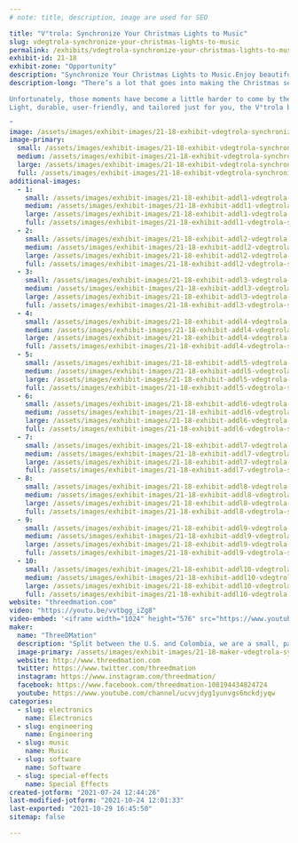 ```yaml
---
# note: title, description, image are used for SEO

title: "V°trola: Synchronize Your Christmas Lights to Music"
slug: vdegtrola-synchronize-your-christmas-lights-to-music
permalink: /exhibits/vdegtrola-synchronize-your-christmas-lights-to-music/
exhibit-id: 21-18
exhibit-zone: "Opportunity"
description: "Synchronize Your Christmas Lights to Music.Enjoy beautiful animated light shows timed to your music."
description-long: "There’s a lot that goes into making the Christmas season special. From stressful shopping trips and cross-country travel to hours of cooking and the million little tasks in between – what makes it all worth it is those moments when you can sit back, bask in the holiday spirit, and reflect on the year gone by and your hopes for the next one.

Unfortunately, those moments have become a little harder to come by these last few years. That’s why we’ve created a device that helps recapture that Christmas magic through creativity and music.
Light, durable, user-friendly, and tailored just for you, the V°trola box is a music player, adapter, and synchronized light show device packaged into a simple plug-and-play system.

"
image: /assets/images/exhibit-images/21-18-exhibit-vdegtrola-synchronize-your-christmas-lights-to-music-lightson002-large.jpg
image-primary: 
  small: /assets/images/exhibit-images/21-18-exhibit-vdegtrola-synchronize-your-christmas-lights-to-music-lightson002-small.jpg
  medium: /assets/images/exhibit-images/21-18-exhibit-vdegtrola-synchronize-your-christmas-lights-to-music-lightson002-medium.jpg
  large: /assets/images/exhibit-images/21-18-exhibit-vdegtrola-synchronize-your-christmas-lights-to-music-lightson002-large.jpg
  full: /assets/images/exhibit-images/21-18-exhibit-vdegtrola-synchronize-your-christmas-lights-to-music-lightson002-full.jpg
additional-images: 
  - 1:
    small: /assets/images/exhibit-images/21-18-exhibit-addl1-vdegtrola-synchronize-your-christmas-lights-to-music-vitrola-lights-to-music-small.png
    medium: /assets/images/exhibit-images/21-18-exhibit-addl1-vdegtrola-synchronize-your-christmas-lights-to-music-vitrola-lights-to-music-medium.png
    large: /assets/images/exhibit-images/21-18-exhibit-addl1-vdegtrola-synchronize-your-christmas-lights-to-music-vitrola-lights-to-music-large.png
    full: /assets/images/exhibit-images/21-18-exhibit-addl1-vdegtrola-synchronize-your-christmas-lights-to-music-vitrola-lights-to-music-full.png
  - 2:
    small: /assets/images/exhibit-images/21-18-exhibit-addl2-vdegtrola-synchronize-your-christmas-lights-to-music-benefitsrevised-small.png
    medium: /assets/images/exhibit-images/21-18-exhibit-addl2-vdegtrola-synchronize-your-christmas-lights-to-music-benefitsrevised-medium.png
    large: /assets/images/exhibit-images/21-18-exhibit-addl2-vdegtrola-synchronize-your-christmas-lights-to-music-benefitsrevised-large.png
    full: /assets/images/exhibit-images/21-18-exhibit-addl2-vdegtrola-synchronize-your-christmas-lights-to-music-benefitsrevised-full.png
  - 3:
    small: /assets/images/exhibit-images/21-18-exhibit-addl3-vdegtrola-synchronize-your-christmas-lights-to-music-lights-to-music-small.jpg
    medium: /assets/images/exhibit-images/21-18-exhibit-addl3-vdegtrola-synchronize-your-christmas-lights-to-music-lights-to-music-medium.jpg
    large: /assets/images/exhibit-images/21-18-exhibit-addl3-vdegtrola-synchronize-your-christmas-lights-to-music-lights-to-music-large.jpg
    full: /assets/images/exhibit-images/21-18-exhibit-addl3-vdegtrola-synchronize-your-christmas-lights-to-music-lights-to-music-full.jpg
  - 4:
    small: /assets/images/exhibit-images/21-18-exhibit-addl4-vdegtrola-synchronize-your-christmas-lights-to-music-settheholiday-small.jpg
    medium: /assets/images/exhibit-images/21-18-exhibit-addl4-vdegtrola-synchronize-your-christmas-lights-to-music-settheholiday-medium.jpg
    large: /assets/images/exhibit-images/21-18-exhibit-addl4-vdegtrola-synchronize-your-christmas-lights-to-music-settheholiday-large.jpg
    full: /assets/images/exhibit-images/21-18-exhibit-addl4-vdegtrola-synchronize-your-christmas-lights-to-music-settheholiday-full.jpg
  - 5:
    small: /assets/images/exhibit-images/21-18-exhibit-addl5-vdegtrola-synchronize-your-christmas-lights-to-music-team-small.jpg
    medium: /assets/images/exhibit-images/21-18-exhibit-addl5-vdegtrola-synchronize-your-christmas-lights-to-music-team-medium.jpg
    large: /assets/images/exhibit-images/21-18-exhibit-addl5-vdegtrola-synchronize-your-christmas-lights-to-music-team-large.jpg
    full: /assets/images/exhibit-images/21-18-exhibit-addl5-vdegtrola-synchronize-your-christmas-lights-to-music-team-full.jpg
  - 6:
    small: /assets/images/exhibit-images/21-18-exhibit-addl6-vdegtrola-synchronize-your-christmas-lights-to-music-vitrola-1-1-small.jpg
    medium: /assets/images/exhibit-images/21-18-exhibit-addl6-vdegtrola-synchronize-your-christmas-lights-to-music-vitrola-1-1-medium.jpg
    large: /assets/images/exhibit-images/21-18-exhibit-addl6-vdegtrola-synchronize-your-christmas-lights-to-music-vitrola-1-1-large.jpg
    full: /assets/images/exhibit-images/21-18-exhibit-addl6-vdegtrola-synchronize-your-christmas-lights-to-music-vitrola-1-1-full.jpg
  - 7:
    small: /assets/images/exhibit-images/21-18-exhibit-addl7-vdegtrola-synchronize-your-christmas-lights-to-music-vitrola-17-1-small.jpg
    medium: /assets/images/exhibit-images/21-18-exhibit-addl7-vdegtrola-synchronize-your-christmas-lights-to-music-vitrola-17-1-medium.jpg
    large: /assets/images/exhibit-images/21-18-exhibit-addl7-vdegtrola-synchronize-your-christmas-lights-to-music-vitrola-17-1-large.jpg
    full: /assets/images/exhibit-images/21-18-exhibit-addl7-vdegtrola-synchronize-your-christmas-lights-to-music-vitrola-17-1-full.jpg
  - 8:
    small: /assets/images/exhibit-images/21-18-exhibit-addl8-vdegtrola-synchronize-your-christmas-lights-to-music-vitrola-18-1-small.jpg
    medium: /assets/images/exhibit-images/21-18-exhibit-addl8-vdegtrola-synchronize-your-christmas-lights-to-music-vitrola-18-1-medium.jpg
    large: /assets/images/exhibit-images/21-18-exhibit-addl8-vdegtrola-synchronize-your-christmas-lights-to-music-vitrola-18-1-large.jpg
    full: /assets/images/exhibit-images/21-18-exhibit-addl8-vdegtrola-synchronize-your-christmas-lights-to-music-vitrola-18-1-full.jpg
  - 9:
    small: /assets/images/exhibit-images/21-18-exhibit-addl9-vdegtrola-synchronize-your-christmas-lights-to-music-vitrola-2-1-small.jpg
    medium: /assets/images/exhibit-images/21-18-exhibit-addl9-vdegtrola-synchronize-your-christmas-lights-to-music-vitrola-2-1-medium.jpg
    large: /assets/images/exhibit-images/21-18-exhibit-addl9-vdegtrola-synchronize-your-christmas-lights-to-music-vitrola-2-1-large.jpg
    full: /assets/images/exhibit-images/21-18-exhibit-addl9-vdegtrola-synchronize-your-christmas-lights-to-music-vitrola-2-1-full.jpg
  - 10:
    small: /assets/images/exhibit-images/21-18-exhibit-addl10-vdegtrola-synchronize-your-christmas-lights-to-music-1-01-small.jpg
    medium: /assets/images/exhibit-images/21-18-exhibit-addl10-vdegtrola-synchronize-your-christmas-lights-to-music-1-01-medium.jpg
    large: /assets/images/exhibit-images/21-18-exhibit-addl10-vdegtrola-synchronize-your-christmas-lights-to-music-1-01-large.jpg
    full: /assets/images/exhibit-images/21-18-exhibit-addl10-vdegtrola-synchronize-your-christmas-lights-to-music-1-01-full.jpg
website: "threedmation.com"
video: "https://youtu.be/vvtbgg_iZg8"
video-embed: '<iframe width="1024" height="576" src="https://www.youtube.com/embed/vvtbgg_iZg8?feature=oembed" frameborder="0" allow="accelerometer; autoplay; clipboard-write; encrypted-media; gyroscope; picture-in-picture" allowfullscreen></iframe>'
maker: 
  name: "ThreeDMation"
  description: "Split between the U.S. and Colombia, we are a small, passionate team of designers, engineers, and creatives making devices that enhance the human experience and leave room for more heartfelt moments in our lives. We each have a wealth of experience in our respective fields that we are each contributing to make our ideas  a total success."
  image-primary: /assets/images/exhibit-images/21-18-maker-vdegtrola-synchronize-your-christmas-lights-to-music-1618396732018-favicon-concept-02-pngfile-medium.png
  website: http://www.threedmation.com
  twitter: https://www.twitter.com/threedmation
  instagram: https://www.instagram.com/threedmation/
  facebook: https://www.facebook.com/threedmation-108194434824724
  youtube: https://www.youtube.com/channel/ucvvjdyg1yunvgs6mckdjyqw
categories: 
  - slug: electronics
    name: Electronics
  - slug: engineering
    name: Engineering
  - slug: music
    name: Music
  - slug: software
    name: Software
  - slug: special-effects
    name: Special Effects
created-jotform: "2021-07-24 12:44:26"
last-modified-jotform: "2021-10-24 12:01:33"
last-exported: "2021-10-29 16:45:50"
sitemap: false

---
```

